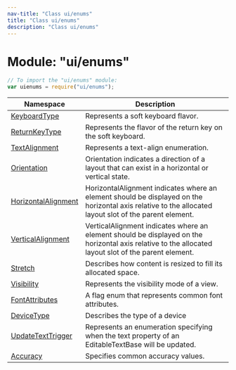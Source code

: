 ```yaml
---
nav-title: "Class ui/enums"
title: "Class ui/enums"
description: "Class ui/enums"
---
```

# Module: "ui/enums"

``` JavaScript
// To import the "ui/enums" module:
var uienums = require("ui/enums");
```

Namespace | Description
------|------------
[KeyboardType](../../ui/enums/KeyboardType/) | Represents a soft keyboard flavor.
[ReturnKeyType](../../ui/enums/ReturnKeyType/) | Represents the flavor of the return key on the soft keyboard.
[TextAlignment](../../ui/enums/TextAlignment/) | Represents a text-align enumeration.
[Orientation](../../ui/enums/Orientation/) | Orientation indicates a direction of a layout that can exist in a horizontal or vertical state.
[HorizontalAlignment](../../ui/enums/HorizontalAlignment/) | HorizontalAlignment indicates where an element should be displayed on the horizontal axis relative to the allocated layout slot of the parent element.
[VerticalAlignment](../../ui/enums/VerticalAlignment/) | VerticalAlignment indicates where an element should be displayed on the horizontal axis relative to the allocated layout slot of the parent element.
[Stretch](../../ui/enums/Stretch/) | Describes how content is resized to fill its allocated space.
[Visibility](../../ui/enums/Visibility/) | Represents the visibility mode of a view.
[FontAttributes](../../ui/enums/FontAttributes/) | A flag enum that represents common font attributes.
[DeviceType](../../ui/enums/DeviceType/) | Describes the type of a device
[UpdateTextTrigger](../../ui/enums/UpdateTextTrigger/) | Represents an enumeration specifying when the text property of an EditableTextBase will be updated.
[Accuracy](../../ui/enums/Accuracy/) | Specifies common accuracy values.